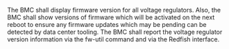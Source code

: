 The BMC shall display firmware version for all voltage regulators.  Also, the
BMC shall show versions of firmware which will be activated on the next reboot
to ensure any firmware updates which may be pending can be detected by data
center tooling.  The BMC shall report the voltage regulator version
information via the fw-util command and via the Redfish interface.
